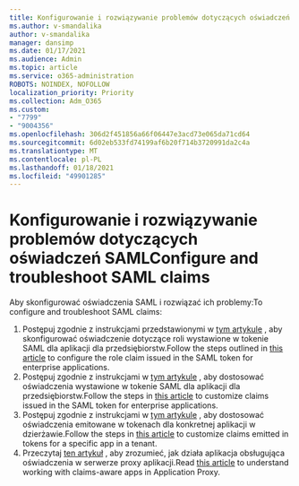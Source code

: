 ```yaml
---
title: Konfigurowanie i rozwiązywanie problemów dotyczących oświadczeń SAML
ms.author: v-smandalika
author: v-smandalika
manager: dansimp
ms.date: 01/17/2021
ms.audience: Admin
ms.topic: article
ms.service: o365-administration
ROBOTS: NOINDEX, NOFOLLOW
localization_priority: Priority
ms.collection: Adm_O365
ms.custom:
- "7799"
- "9004356"
ms.openlocfilehash: 306d2f451856a66f06447e3acd73e065da71cd64
ms.sourcegitcommit: 6d02eb533fd74199af6b20f714b3720991da2c4a
ms.translationtype: MT
ms.contentlocale: pl-PL
ms.lasthandoff: 01/18/2021
ms.locfileid: "49901285"
---
```

# <a name="configure-and-troubleshoot-saml-claims"></a><span data-ttu-id="9a9e4-102">Konfigurowanie i rozwiązywanie problemów dotyczących oświadczeń SAML</span><span class="sxs-lookup"><span data-stu-id="9a9e4-102">Configure and troubleshoot SAML claims</span></span>

<span data-ttu-id="9a9e4-103">Aby skonfigurować oświadczenia SAML i rozwiązać ich problemy:</span><span class="sxs-lookup"><span data-stu-id="9a9e4-103">To configure and troubleshoot SAML claims:</span></span>

1. <span data-ttu-id="9a9e4-104">Postępuj zgodnie z instrukcjami przedstawionymi w [tym artykule](https://docs.microsoft.com/azure/active-directory/develop/active-directory-enterprise-app-role-management) , aby skonfigurować oświadczenie dotyczące roli wystawione w tokenie SAML dla aplikacji dla przedsiębiorstw.</span><span class="sxs-lookup"><span data-stu-id="9a9e4-104">Follow the steps outlined in [this article](https://docs.microsoft.com/azure/active-directory/develop/active-directory-enterprise-app-role-management) to configure the role claim issued in the SAML token for enterprise applications.</span></span>
2. <span data-ttu-id="9a9e4-105">Postępuj zgodnie z instrukcjami w [tym artykule](https://docs.microsoft.com/azure/active-directory/develop/active-directory-saml-claims-customization) , aby dostosować oświadczenia wystawione w tokenie SAML dla aplikacji dla przedsiębiorstw.</span><span class="sxs-lookup"><span data-stu-id="9a9e4-105">Follow the steps in [this article](https://docs.microsoft.com/azure/active-directory/develop/active-directory-saml-claims-customization) to customize claims issued in the SAML token for enterprise applications.</span></span>
3. <span data-ttu-id="9a9e4-106">Postępuj zgodnie z instrukcjami w [tym artykule](https://docs.microsoft.com/azure/active-directory/develop/active-directory-claims-mapping) , aby dostosować oświadczenia emitowane w tokenach dla konkretnej aplikacji w dzierżawie.</span><span class="sxs-lookup"><span data-stu-id="9a9e4-106">Follow the steps in [this article](https://docs.microsoft.com/azure/active-directory/develop/active-directory-claims-mapping) to customize claims emitted in tokens for a specific app in a tenant.</span></span>
4. <span data-ttu-id="9a9e4-107">Przeczytaj [ten artykuł](https://docs.microsoft.com/azure/active-directory/manage-apps/application-proxy-configure-for-claims-aware-applications) , aby zrozumieć, jak działa aplikacja obsługująca oświadczenia w serwerze proxy aplikacji.</span><span class="sxs-lookup"><span data-stu-id="9a9e4-107">Read [this article](https://docs.microsoft.com/azure/active-directory/manage-apps/application-proxy-configure-for-claims-aware-applications) to understand working with claims-aware apps in Application Proxy.</span></span>